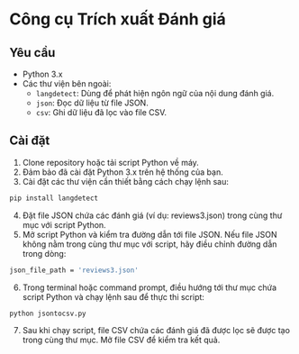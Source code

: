 # Công cụ Trích xuất Đánh giá

## Yêu cầu
- Python 3.x
- Các thư viện bên ngoài:
  - `langdetect`: Dùng để phát hiện ngôn ngữ của nội dung đánh giá.
  - `json`: Đọc dữ liệu từ file JSON.
  - `csv`: Ghi dữ liệu đã lọc vào file CSV.

## Cài đặt
1. Clone repository hoặc tải script Python về máy.
2. Đảm bảo đã cài đặt Python 3.x trên hệ thống của bạn.
3. Cài đặt các thư viện cần thiết bằng cách chạy lệnh sau:

```bash
pip install langdetect
```
4. Đặt file JSON chứa các đánh giá (ví dụ: reviews3.json) trong cùng thư mục với script Python.
5. Mở script Python và kiểm tra đường dẫn tới file JSON. Nếu file JSON không nằm trong cùng thư mục với script, hãy điều chỉnh đường dẫn trong dòng:
```bash
json_file_path = 'reviews3.json'
```
6. Trong terminal hoặc command prompt, điều hướng tới thư mục chứa script Python và chạy lệnh sau để thực thi script:
```bash
python jsontocsv.py
```
7. Sau khi chạy script, file CSV chứa các đánh giá đã được lọc sẽ được tạo trong cùng thư mục. Mở file CSV để kiểm tra kết quả.
